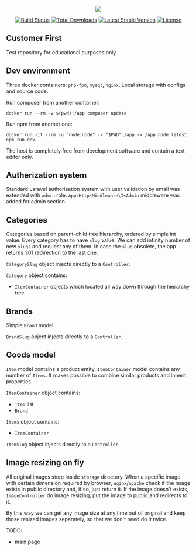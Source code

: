 <p align="center"><img src="https://laravel.com/assets/img/components/logo-laravel.svg"></p>

<p align="center">
<a href="https://travis-ci.org/laravel/framework"><img src="https://travis-ci.org/laravel/framework.svg" alt="Build Status"></a>
<a href="https://packagist.org/packages/laravel/framework"><img src="https://poser.pugx.org/laravel/framework/d/total.svg" alt="Total Downloads"></a>
<a href="https://packagist.org/packages/laravel/framework"><img src="https://poser.pugx.org/laravel/framework/v/stable.svg" alt="Latest Stable Version"></a>
<a href="https://packagist.org/packages/laravel/framework"><img src="https://poser.pugx.org/laravel/framework/license.svg" alt="License"></a>
</p>

## Customer First

Test repository for educational purposes only.

## Dev environment

Three docker containers: `php-fpm`, `mysql`, `nginx`. Local storage with configs and source code. 


Run composer from another container:

`docker run --rm -v $(pwd):/app composer update`

Run npm from another one:

`docker run -it --rm -u "node:node" -v "$PWD":/app -w /app node:latest npm run dev`

The host is completely free from development software and contain a text editor only.

## Autherization system

Standard Laravel authorisation system with user validation by email was extended with `admin` role.
`App\Http\Middleware\IsAdmin` middleware was added for admin section.

## Categories

Categories based on parent-child tree hierarchy, ordered by simple int value.
Every category  has to have `slug` value. We can add infinity number of new `slugs` and request any of them. In case the `slug` obsolete, the app returns 301 redirection to the last one.

`CategorySlug` object injects directly to a `Controller`.

`Category` object contains:
 * `ItemContainer` objects which located all way down through the hierarchy tree

## Brands

Simple `Brand` model.

`BrandSlug` object injects directly to a `Controller`.

## Goods model

`Item` model contains a product entity. `ItemContainer` model contains any number of `Items`. It makes possible to combine similar products and inherit properties.

`ItemContainer` object contains:
 * `Item` list
 * `Brand`
 
`Items` object contains:
 * `ItemContainer`

`ItemSlug` object injects directly to a `Controller`.

## Image resizing on fly

All original images store inside `storage` directory. When a specific image with certain dimension required by browser, `nginx`/`apache` check if the image exists in public directory and, if so, just return it. If the image doesn't exists, `ImageController` do image resizing, put the image to public and redirects to it.

By this way we can get any image size at any time out of original and keep those resized images separately, so that we don't need do it twice.

TODO:

 * main page